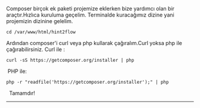 
Composer birçok ek paketi projemize eklerken bize yardımcı olan bir araçtır.Hızlıca kuruluma geçelim. Terminalde kuracağımız dizine yani projemizin dizinine gelelim. 
    
    
    cd /var/www/html/hint2flow

Ardından composer'i curl veya php kullarak çağıralım.Curl yoksa php ile çağırabilirsiniz. Curl ile :
    
    
    curl -sS https://getcomposer.org/installer | php

 PHP ile: 
    
    
    php -r "readfile('https://getcomposer.org/installer');" | php

  Tamamdır! 

* * *